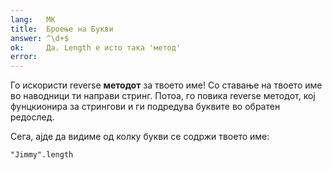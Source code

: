 ```yaml
---
lang:   MK
title:  Броење на Букви
answer: ^\d+$
ok:     Да. Length е исто така 'метод'
error:  
---
```


Го искористи reverse __методот__ за твоето име! Со ставање на твоето име во наводници ти направи стринг. Потоа, го повика 
reverse методот, кој фунцкионира за стрингови и ги подредува буквите во обратен редослед.

Сега, ајде да видиме од колку букви се содржи твоето име:

    "Jimmy".length
